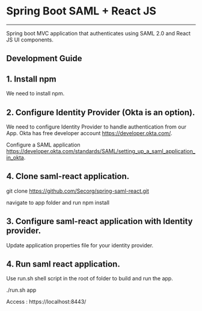 
# Spring Boot SAML + React JS
----
Spring boot MVC application that authenticates using SAML 2.0 and React JS UI components.
## Development Guide
## 1. Install npm
We need to install npm.
## 2. Configure Identity Provider (Okta is an option).
We need to configure Identity Provider to handle authentication from our App.
Okta has free developer account https://developer.okta.com/.

Configure a SAML application https://developer.okta.com/standards/SAML/setting_up_a_saml_application_in_okta.

## 4. Clone saml-react application.
git clone https://github.com/Secorg/spring-saml-react.git

navigate to app folder and run npm install

## 3. Configure saml-react application with Identity provider.
Update application properties file for your identity provider.

## 4. Run saml react application.
Use run.sh shell script in the root of folder to build and run the app.

./run.sh app

Access : https://localhost:8443/
